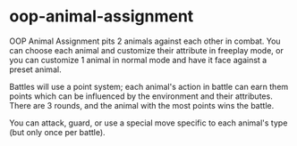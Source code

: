 # oop-animal-assignment

OOP Animal Assignment pits 2 animals against each other in combat. You can choose each animal and customize their attribute in freeplay mode, or you can customize 1 animal in normal mode and have it face against a preset animal.

Battles will use a point system; each animal's action in battle can earn them points which can be influenced by the environment and their attributes. There are 3 rounds, and the animal with the most points wins the battle.

You can attack, guard, or use a special move specific to each animal's type (but only once per battle).


